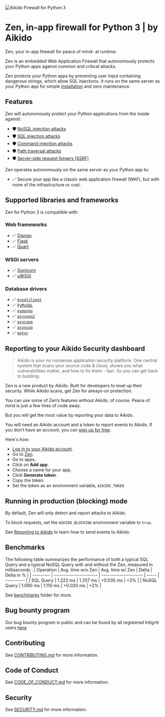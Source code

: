 ![Aikido Firewall for Python 3](https://aikido-production-staticfiles-public.s3.eu-west-1.amazonaws.com/banner-pypi.svg)

# Zen, in-app firewall for Python 3  | by Aikido

Zen, your in-app firewall for peace of mind– at runtime.

Zen is an embedded Web Application Firewall that autonomously protects your Python apps against common and critical attacks.

Zen protects your Python apps by preventing user input containing dangerous strings, which allow SQL injections. It runs on the same server as your Python app for simple [installation](https://pypi.org/project/aikido_firewall/#installation) and zero maintenance.

## Features

Zen will autonomously protect your Python applications from the inside against:

* 🛡️ [NoSQL injection attacks](https://www.aikido.dev/blog/web-application-security-vulnerabilities)
* 🛡️ [SQL injection attacks]([https://www.aikido.dev/blog/web-application-security-vulnerabilities](https://owasp.org/www-community/attacks/SQL_Injection))
* 🛡️ [Command injection attacks](https://owasp.org/www-community/attacks/Command_Injection)
* 🛡️ [Path traversal attacks](https://owasp.org/www-community/attacks/Path_Traversal)
* 🛡️ [Server-side request forgery (SSRF)](./docs/ssrf.md)

Zen operates autonomously on the same server as your Python app to:

* ✅ Secure your app like a classic web application firewall (WAF), but with none of the infrastructure or cost.

## Supported libraries and frameworks

Zen for Python 3 is compatible with:

### Web frameworks

* ✅ [Django](docs/django.md)
* ✅ [Flask](docs/flask.md)
* ✅ [Quart](docs/quart.md)

### WSGI servers
* ✅ [Gunicorn](docs/gunicorn.md)
* ✅ [uWSGI](docs/uwsgi.md)

### Database drivers
* ✅ [`mysqlclient`](https://pypi.org/project/mysqlclient/)
* ✅ [`PyMySQL`](https://pypi.org/project/PyMySQL/)
* ✅ [`pymongo`](https://pypi.org/project/pymongo/)
* ✅ [`psycopg2`](https://pypi.org/project/psycopg2)
* ✅ [`psycopg`](https://pypi.org/project/psycopg)
* ✅ [`asyncpg`](https://pypi.org/project/asyncpg)
* ✅ [`motor`](https://pypi.org/project/motor/)

## Reporting to your Aikido Security dashboard

> Aikido is your no nonsense application security platform. One central system that scans your source code & cloud, shows you what vulnerabilities matter, and how to fix them - fast. So you can get back to building.

Zen is a new product by Aikido. Built for developers to level up their security. While Aikido scans, get Zen for always-on protection. 

You can use some of Zen’s features without Aikido, of course. Peace of mind is just a few lines of code away.

But you will get the most value by reporting your data to Aikido.

You will need an Aikido account and a token to report events to Aikido. If you don't have an account, you can [sign up for free](https://app.aikido.dev/login).

Here's how:
* [Log in to your Aikido account](https://app.aikido.dev/login).
* Go to [Zen](https://app.aikido.dev/runtime/services).
* Go to apps.
* Click on **Add app**.
* Choose a name for your app.
* Click **Generate token**.
* Copy the token.
* Set the token as an environment variable, `AIKIDO_TOKEN`

## Running in production (blocking) mode

By default, Zen will only detect and report attacks to Aikido.

To block requests, set the `AIKIDO_BLOCKING` environment variable to `true`.

See [Reporting to Aikido](#reporting-to-your-aikido-security-dashboard) to learn how to send events to Aikido.

## Benchmarks 
The following table summarizes the performance of both a typical SQL Query and a typical NoSQL Query with and without the Zen, measured in milliseconds :
| Operation | Avg. time w/o Zen | Avg. time w/ Zen | Delta | Delta in % |
| --------- | ---------------------- | --------------------- | ----- | ---------- |
| SQL Query | 1.222 ms | 1.257 ms | +0.035 ms | +3% |
| NoSQL Query | 1.090 ms | 1.110 ms | +0.020 ms | +2% |

See [benchmarks](benchmarks/) folder for more.

## Bug bounty program

Our bug bounty program is public and can be found by all registered Intigriti users [here](https://app.intigriti.com/researcher/programs/aikido/aikidoruntime)

## Contributing

See [CONTRIBUTING.md](.github/CONTRIBUTING.md) for more information.

## Code of Conduct

See [CODE_OF_CONDUCT.md](.github/CODE_OF_CONDUCT.md) for more information.

## Security

See [SECURITY.md](.github/SECURITY.md) for more information.